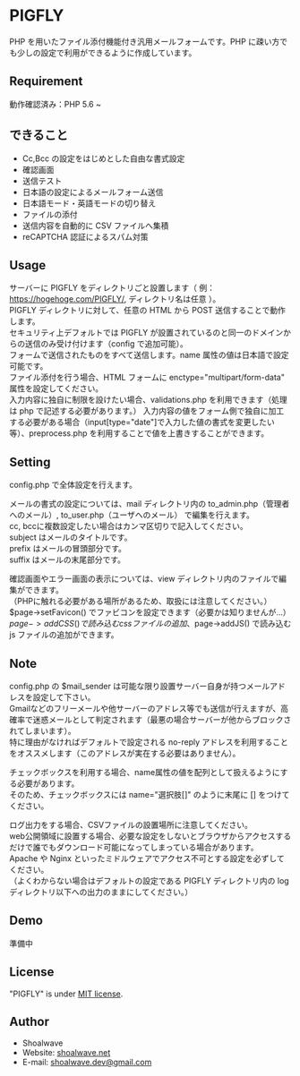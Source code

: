 # PIGFLY

PHP を用いたファイル添付機能付き汎用メールフォームです。PHP に疎い方でも少しの設定で利用ができるように作成しています。

## Requirement

動作確認済み：PHP 5.6 ~

## できること

* Cc,Bcc の設定をはじめとした自由な書式設定
* 確認画面
* 送信テスト
* 日本語の設定によるメールフォーム送信
* 日本語モード・英語モードの切り替え
* ファイルの添付
* 送信内容を自動的に CSV ファイルへ集積
* reCAPTCHA 認証によるスパム対策

## Usage

サーバーに PIGFLY をディレクトリごと設置します（ 例：https://hogehoge.com/PIGFLY/, ディレクトリ名は任意 ）。  
PIGFLY ディレクトリに対して、任意の HTML から POST 送信することで動作します。  
セキュリティ上デフォルトでは PIGFLY が設置されているのと同一のドメインからの送信のみ受け付けます（config で追加可能）。  
フォームで送信されたものをすべて送信します。name 属性の値は日本語で設定可能です。  
ファイル添付を行う場合、HTML フォームに enctype="multipart/form-data" 属性を設定してください。  
入力内容に独自に制限を設けたい場合、validations.php を利用できます（処理は php で記述する必要があります。） 
入力内容の値をフォーム側で独自に加工する必要がある場合（input\[type="date"]で入力した値の書式を変更したい等）、preprocess.php を利用することで値を上書きすることができます。

## Setting

config.php で全体設定を行えます。  

メールの書式の設定については、mail ディレクトリ内の to_admin.php（管理者へのメール）, to_user.php（ユーザへのメール） で編集を行えます。  
cc, bccに複数設定したい場合はカンマ区切りで記入してください。  
subject はメールのタイトルです。  
prefix はメールの冒頭部分です。  
suffix はメールの末尾部分です。

確認画面やエラー画面の表示については、view ディレクトリ内のファイルで編集ができます。  
（PHPに触れる必要がある場所があるため、取扱には注意してください。）  
$page->setFavicon() でファビコンを設定できます（必要かは知りませんが...）  
$page->addCSS() で読み込む css ファイルの追加、$page->addJS() で読み込む js ファイルの追加ができます。

## Note

config.php の $mail_sender は可能な限り設置サーバー自身が持つメールアドレスを設定して下さい。  
Gmailなどのフリーメールや他サーバーのアドレス等でも送信が行えますが、高確率で迷惑メールとして判定されます（最悪の場合サーバーが他からブロックされてしまいます）。  
特に理由がなければデフォルトで設定される no-reply アドレスを利用することをオススメします（このアドレスが実在する必要はありません）。

チェックボックスを利用する場合、name属性の値を配列として扱えるようにする必要があります。  
そのため、チェックボックスには name="選択肢[]" のように末尾に [] をつけてください。

ログ出力をする場合、CSVファイルの設置場所に注意してください。  
web公開領域に設置する場合、必要な設定をしないとブラウザからアクセスするだけで誰でもダウンロード可能になってしまっている場合があります。  
Apache や Nginx といったミドルウェアでアクセス不可とする設定を必ずしてください。  
（よくわからない場合はデフォルトの設定である PIGFLY ディレクトリ内の log ディレクトリ以下への出力のままにしてください。）

## Demo

準備中

## License

"PIGFLY" is under [MIT license](https://github.com/7304sk/PIGFLY/blob/main/LICENSE).

## Author

* Shoalwave
* Website: [shoalwave.net](https://shoalwave.net)
* E-mail: shoalwave.dev@gmail.com
